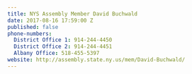 ```yaml
---
title: NYS Assembly Member David Buchwald
date: 2017-08-16 17:59:00 Z
published: false
phone-numbers:
  District Office 1: 914-244-4450
  District Office 2: 914-244-4451
  Albany Office: 518-455-5397
website: http://assembly.state.ny.us/mem/David-Buchwald/
---
```


